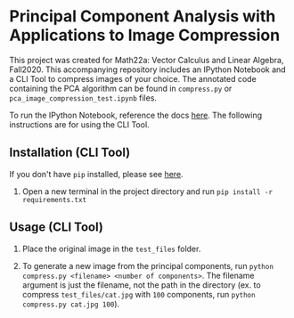 # Principal Component Analysis with Applications to Image Compression

This project was created for Math22a: Vector Calculus and Linear Algebra, Fall2020. This accompanying repository includes an IPython Notebook and a CLI Tool to compress images of your choice. The annotated code containing the PCA algorithm can be found in `compress.py` or `pca_image_compression_test.ipynb` files.

To run the IPython Notebook, reference the docs [here](https://jupyter.readthedocs.io/en/latest/install/notebook-classic.html). The following instructions are for using the CLI Tool.

## Installation (CLI Tool)

If you don't have `pip` installed, please see [here](https://pip.pypa.io/en/stable/installing/).

1. Open a new terminal in the project directory and run `pip install -r requirements.txt` 

## Usage (CLI Tool)

1. Place the original image in the `test_files` folder.

2. To generate a new image from the principal components, run `python compress.py <filename> <number of components>`. The filename argument is just the filename, not the path in the directory (ex. to compress `test_files/cat.jpg` with `100` components, run `python compress.py cat.jpg 100`).
